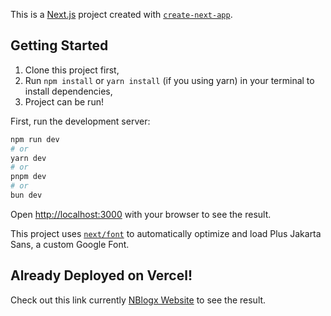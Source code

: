 This is a [Next.js](https://nextjs.org/) project created with [`create-next-app`](https://github.com/vercel/next.js/tree/canary/packages/create-next-app).

## Getting Started

1. Clone this project first,
2. Run `npm install` or `yarn install` (if you using yarn) in your terminal to install dependencies,
3. Project can be run!

First, run the development server:

```bash
npm run dev
# or
yarn dev
# or
pnpm dev
# or
bun dev
```

Open [http://localhost:3000](http://localhost:3000) with your browser to see the result.

This project uses [`next/font`](https://nextjs.org/docs/basic-features/font-optimization) to automatically optimize and load Plus Jakarta Sans, a custom Google Font.

## Already Deployed on Vercel!

Check out this link currently [NBlogx Website](https://vercel.com/virgiawndwirs-projects/nextjs-blogx-app/5gDbeeh3du1U8CMDMcFZiWCMg2x3
) to see the result.
